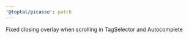```yaml
---
'@toptal/picasso': patch
---
```


Fixed closing overlay when scrolling in TagSelector and Autocomplete
